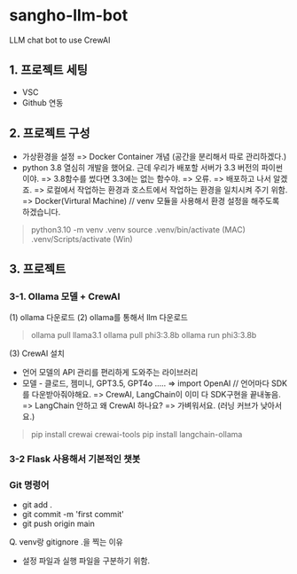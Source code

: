 # sangho-llm-bot
LLM chat bot to use CrewAI

## 1. 프로젝트 세팅

- VSC
- Github 연동

## 2. 프로젝트 구성
- 가상환경을 설정 => Docker Container 개념 (공간을 분리해서 따로 관리하겠다.)
- python 3.8 열심히 개발을 했어요. 근데 우리가 배포할 서버가 3.3 버전의 파이썬이야.
  => 3.8함수를 썼다면 3.3에는 없는 함수야. => 오류. => 배포하고 나서 알겠죠.
  => 로컬에서 작업하는 환경과 호스트에서 작업하는 환경을 일치시켜 주기 위함.
  => Docker(Virtural Machine) // venv 모듈을 사용해서 환경 설정을 해주도록 하겠습니다.

> python3.10 -m venv .venv
> source .venv/bin/activate (MAC)
> .venv/Scripts/activate (Win)

## 3. 프로젝트

### 3-1. Ollama 모델 + CrewAI

(1) ollama 다운로드
(2) ollama를 통해서 llm 다운로드

> ollama pull llama3.1
> ollama pull phi3:3.8b
> ollama run phi3:3.8b

(3) CrewAI 설치
- 언어 모델의 API 관리를 편리하게 도와주는 라이브러리
- 모델 - 클로드, 젬미니, GPT3.5, GPT4o ..... => import OpenAI // 언어마다 SDK를 다운받아줘야해요.
  => CrewAI, LangChain이 이미 다 SDK구현을 끝내놓음.
  => LangChain 안하고 왜 CrewAI 하나요? => 가벼워서요. (러닝 커브가 낮아서요.)

> pip install crewai crewai-tools
> pip install langchain-ollama

### 3-2 Flask 사용해서 기본적인 챗봇

### Git 명령어
- git add .
- git commit -m 'first commit'
- git push origin main


Q. venv랑 gitignore .을 찍는 이유
- 설정 파일과 실행 파일을 구분하기 위함.